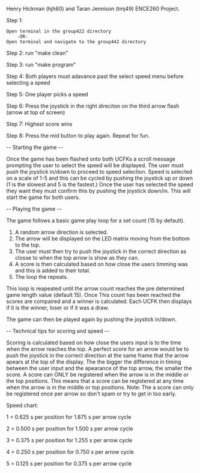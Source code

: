 Henry Hickman (hjh60) and Taran Jennison (tmj49) ENCE260 Project.

Step 1: 

    Open terminal in the group422 directory
        -OR-
    Open terminal and navigate to the group442 directory
        
Step 2: run "make clean"

Step 3: run "make program"

Step 4: Both players must adavance past the select speed menu before selecting a speed

Step 5: One player picks a speed

Step 6: Press the  joystick in the right direciton on the third arrow flash (arrow at top of screen)

Step 7: Highest score wins

Step 8: Press the mid button to play again. Repeat for fun. 


-- Starting the game --

Once the game has been flashed onto both UCFKs a scroll message prompting the user to select the speed will be displayed.
The user must push the joystick in/down to proceed to speed selection.
Speed is selected on a scale of 1-5 and this can be cycled by pushing the joystick up or down (1 is the slowest and 5 is the fastest.)
Once the user has selected the speed they want they must confirm this by pushing the joystick down/in.
This will start the game for both users.

-- Playing the game --

The game follows a basic game play loop for a set count (15 by default).
1) A random arrow direction is selected.
2) The arrow will be displayed on the LED matrix moving from the bottom to the top.
3) The user must then try to push the joystick in the correct direction as closse to when the top arrow is show as they can.
4) A score is then calculated based on how close the users timming was and this is added to their total.
5) The loop the repeats.

This loop is reapeated until the arrow count reaches the pre determined game length value (default 15).
Once This count has been reached the scores are compaired and a winner is calculated.
Each UCFK then displays if it is the winner, loser or if it was a draw.

The game can then be played again by pushing the joystick in/down.

-- Technical tips for scoring and speed --

Scoring is calculated based on how close the users input is to the time when the arrow reaches the top.
A perfect score for an arrow would be to push the joystick in the correct direction at the same frame that the arrow apears at the top of the display.
The the bigger the difference in timing between the user input and the apearance of the top arrow, the smaller the score.
A score can ONLY be registered when the arrow is in the middle or the top positions.
    This means that a score can be registered at any time when the arrow is in the middle or top positions.
    Note: The a score can only be registered once per arrow so don't spam or try to get in too early.
    
Speed chart:

1 = 0.625 s per position for 1.875 s per arrow cycle

2 = 0.500 s per position for 1.500 s per arrow cycle

3 = 0.375 s per position for 1.255 s per arrow cycle

4 = 0.250 s per position for 0.750 s per arrow cycle

5 = 0.125 s per position for 0.375 s per arrow cycle